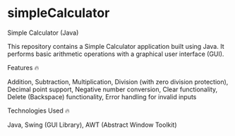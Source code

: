 # simpleCalculator
Simple Calculator (Java)

This repository contains a Simple Calculator application built using Java. It performs basic arithmetic operations with a graphical user interface (GUI).


Features 🔥

Addition,
Subtraction,
Multiplication,
Division (with zero division protection),
Decimal point support,
Negative number conversion,
Clear functionality,
Delete (Backspace) functionality,
Error handling for invalid inputs


Technologies Used 🔥

Java,
Swing (GUI Library),
AWT (Abstract Window Toolkit)


